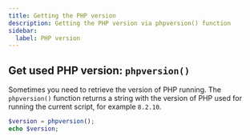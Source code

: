 ```yaml
---
title: Getting the PHP version
description: Getting the PHP version via phpversion() function
sidebar:
  label: PHP version
---
```


## Get used PHP version: `phpversion()`
Sometimes you need to retrieve the version of PHP running.
The `phpversion()` function returns a string with the version of PHP used for running the current script, for example `8.2.10`.

```php
$version = phpversion();
echo $version;
```
